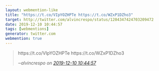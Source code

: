 ```yaml
---
layout: webmention-like
title: "https://t.co/VIpYOZHPTe https://t.co/WZxP1DZho3"
target: http://twitter.com/alvincrespo/status/1204347424703209472
date: 2019-12-10 10:44:57
tags: [webmentions]
generator: twitter.com
webmention: true
---
```




<blockquote class="external-citation">
  <p>
    https://t.co/VIpYOZHPTe https://t.co/WZxP1DZho3
  </p>
  <cite>‒<span class="p-author p-name">alvincrespo</span>
    on
    <a href="http://twitter.com/alvincrespo/status/1204347424703209472" rel="external nofollow" target="_blank">2019-12-10 10:44:57</a>
  </cite>
</blockquote>



